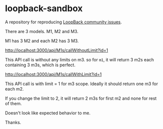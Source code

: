 # loopback-sandbox

A repository for reproducing [LoopBack community issues][wiki-issues].

[wiki-issues]: https://github.com/strongloop/loopback/wiki/Reporting-issues


There are 3 models. M1, M2 and M3.

M1 has 3 M2 and each M2 has 3 M3.

[http://localhost:3000/api/M1s/callWithoutLimit?id=1](http://localhost:3000/api/M1s/callWithoutLimit?id=1)

This API call is without any limits on m3. so for `m1`, it will return 3 m2s each containing 3 m3s, which is perfect.

[http://localhost:3000/api/M1s/callWithLimit?id=1](http://localhost:3000/api/M1s/callWithLimit?id=1)

This API call is with limit = 1 for m3 scope. Ideally it should return one m3 for each m2.

If you change the limit to 2, it will return 2 m3s for first m2 and none for rest of them.

Doesn't look like expected behavior to me.

Thanks.

